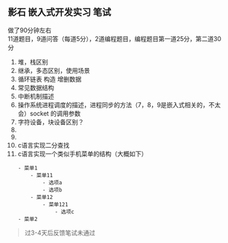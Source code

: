 ## 影石 嵌入式开发实习 笔试
做了90分钟左右  
11道题目，9道问答（每道5分），2道编程题目，编程题目第一道25分，第二道30分
1. 堆，栈区别
2. 继承，多态区别，使用场景
3. 循环链表 构造 增删数据
4. 常见数据结构
5. 中断机制描述
6. 操作系统进程调度的描述，进程同步的方法（7，8，9是嵌入式相关的，不太会）socket 的调用参数
7. 字符设备，块设备区别？
8. 
9. 
10. c语言实现二分查找
11. c语言实现一个类似手机菜单的结构（大概如下）
    ```
    - 菜单1
        - 菜单11
            - 选项a
            - 选项b
        - 菜单12
            - 菜单121
                - 选项c
    - 菜单2
    ```

> 过3-4天后反馈笔试未通过